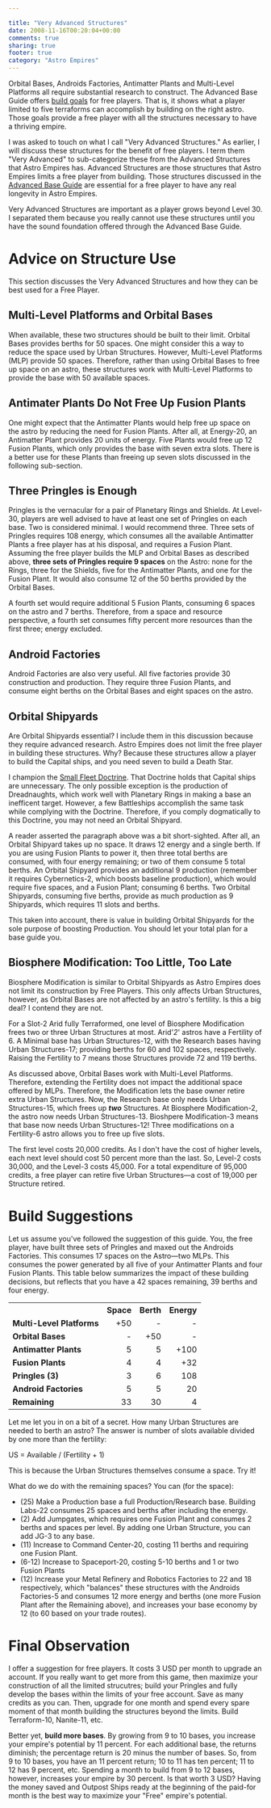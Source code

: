 ```yaml
---

title: "Very Advanced Structures"
date: 2008-11-16T00:20:04+00:00
comments: true
sharing: true
footer: true
category: "Astro Empires"
---
```


Orbital Bases, Androids Factories, Antimatter Plants and Multi-Level
Platforms all require substantial research to construct. The Advanced
Base Guide offers [build goals](/astro-empires/advanced-base-guide#buildgoals) for free
players. That is, it shows what a player limited to five terraforms can
accomplish by building on the right astro.  Those goals provide a free
player with all the structures necessary to have a thriving empire.

I was asked to touch on what I call "Very Advanced Structures." As
earlier, I will discuss these structures for the benefit of free
players. I term them "Very Advanced" to sub-categorize these from the
Advanced Structures that Astro Empires has.  Advanced Structures are
those structures that Astro Empires limits a free player from building.
Those structures discussed in the [Advanced Base Guide](/astro-empires/advanced-base-guide) are essential
for a free player to have any real longevity in Astro Empires. 

Very Advanced Structures are important as a player grows beyond Level 30. I separated them because you really cannot use these structures
until you have the sound foundation offered through the Advanced Base
Guide.



Advice on Structure Use
=======================

This section discusses the Very Advanced Structures and how they can be
best used for a Free Player.

Multi-Level Platforms and Orbital Bases
--------------------------------

When available, these two structures should be built to their limit.
Orbital Bases provides berths for 50 spaces. 
One might consider this a way to reduce the space used by Urban Structures.
However, Multi-Level Platforms (MLP) provide 50 spaces.
Therefore, rather than using Orbital Bases to free up space on an astro,
these structures work with Multi-Level Platforms to provide the base
with 50 available spaces.

Antimater Plants Do Not Free Up Fusion Plants
---------------------------------------------

One might expect that the Antimatter Plants would help free up space on
the astro by reducing the need for Fusion Plants. After all, at
Energy-20, an Antimatter Plant provides 20 units of energy. Five Plants
would free up 12 Fusion Plants, which only provides the base with seven
extra slots. There is a better use for these Plants than freeing up
seven slots discussed in the following sub-section.

Three Pringles is Enough
------------------------

Pringles is the vernacular for a pair of Planetary Rings and Shields. At
Level-30, players are well advised to have at least one set of Pringles
on each base. Two is considered minimal. I would recommend three. Three
sets of Pringles requires 108 energy, which consumes all the available
Antimatter Plants a free player has at his disposal, and requires a
Fusion Plant. Assuming the free player builds the MLP and Orbital Bases
as described above, **three sets of Pringles require 9 spaces** on the
Astro: none for the Rings, three for the Shields, five for the
Antimatter Plants, and one for the Fusion Plant. It would also consume
12 of the 50 berths provided by the Orbital Bases.

A fourth set would require additional 5 Fusion Plants, consuming 6
spaces on the astro and 7 berths. Therefore, from a space and resource
perspective, a fourth set consumes fifty percent more resources than the
first three; energy excluded.

Android Factories
-----------------

Android Factories are also very useful. All five factories provide 30
construction and production. They require three Fusion Plants, and consume
eight berths on the Orbital Bases and eight spaces on the astro.

Orbital Shipyards
-----------------

Are Orbital Shipyards essential? I include them in this discussion
because they require advanced research. Astro Empires does not limit the
free player in building these structures. Why? Because these structures
allow a player to build the Capital ships, and you need seven to build a
Death Star. 

I champion the [Small Fleet Doctrine](/astro-empires/small-fleet-doctrine). That Doctrine holds that
Capital ships are unnecessary.  The only possible exception is the
production of Dreadnaughts, which work well with Planetary Rings in
making a base an inefficent target.  However, a few Battleships
accomplish the same task while complying with the Doctrine. Therefore,
if you comply dogmatically to this Doctrine, you may not need an Orbital
Shipyard.  

A reader asserted the paragraph above was a bit short-sighted.  After
all, an Orbital Shipyard takes up no space. It draws 12 energy and a
single berth. If you are using Fusion Plants to power it, then three
total berths are consumed, with four energy remaining; or two of them
consume 5 total berths. An Orbital Shipyard provides an additional 9
production (remember it requires Cybernetics-2, which boosts baseline
production), which would require five spaces, and a Fusion Plant;
consuming 6 berths. Two Orbital Shipyards, consuming five berths,
provide as much production as 9 Shipyards, which requires 11 slots and
berths.

This taken into account, there is value in building Orbital Shipyards
for the sole purpose of boosting Production. You should let your total
plan for a base guide you.

Biosphere Modification: Too Little, Too Late
--------------------------------------------

Biosphere Modification is similar to Orbital Shipyards as Astro Empires
does not limit its construction by Free Players.  This only affects
Urban Structures, however, as Orbital Bases are not affected by an
astro's fertility. Is this a big deal? I contend they are not.

For a Slot-2 Arid fully Terraformed, one level of Biosphere Modification
frees two or three Urban Structures at most. Arid'_2_' astros have a Fertility
of 6. A Minimal base has Urban Structures-12, with the Research bases
having Urban Structures-17; providing berths for 60 and 102 spaces,
respectively. Raising the Fertility to 7 means those Structures provide
72 and 119 berths. 

As discussed above, Orbital Bases work with Multi-Level Platforms.
Therefore, extending the Fertility does not impact the additional space
offered by MLPs. Therefore, the Modification lets the base owner retire
extra Urban Structures. Now, the Research base only needs Urban
Structures-15, which frees up ***two*** Structures. At Biosphere
Modification-2, the astro now needs Urban Structures-13. Bioshpere
Modification-3 means that base now needs Urban Structures-12! Three
modifications on a Fertility-6 astro allows you to free up five slots.

The first level costs 20,000 credits. As I don't have the cost of higher
levels, each next level should cost 50 percent more than the last. So,
Level-2 costs 30,000, and the Level-3 costs 45,000.  For a total
expenditure of 95,000 credits, a free player can retire five Urban
Structures&mdash;a cost of 19,000 per Structure retired.

Build Suggestions
=================

Let us assume you've followed the suggestion of this guide. You, the
free player, have built three sets of Pringles and maxed out the
Androids Factories. This consumes 17 spaces on the Astro&mdash;two MLPs.
This consumes the power generated by all five of your Antimatter Plants
and four Fusion Plants. This table below summarizes the impact of these
building decisions, but reflects that you have a 42 spaces remaining, 39
berths and four energy.

<table>
<tr>
  <th >&nbsp;</th>
  <th >Space</th>
  <th >Berth</th>
  <th >Energy</th>
</tr>
<tr>
  <td ><strong>Multi-Level Platforms</strong></td>
  <td align=right>+50</td>
  <td align=right>-</td>
  <td align=right>-</td>
</tr>
<tr>
  <td ><strong>Orbital Bases</strong></td>
  <td align=right>-</td>
  <td align=right>+50</td>
  <td align=right>-</td>
</tr>
<tr>
  <td ><strong>Antimatter Plants</strong></td>
  <td align=right>5</td>
  <td align=right>5</td>
  <td align=right>+100</td>
</tr>
<tr>
  <td ><strong>Fusion Plants</strong></td>
  <td align=right>4</td>
  <td align=right>4</td>
  <td align=right>+32</td>
</tr>
<tr>
  <td ><strong>Pringles (3)</strong></td>
  <td align=right>3</td>
  <td align=right>6</td>
  <td align=right>108</td>
</tr>
<tr>
  <td ><strong>Android Factories</strong></td>
  <td align=right>5</td>
  <td align=right>5</td>
  <td align=right>20</td>
</tr>
<tr>
  <td ><strong>Remaining</strong></td>
  <td align=right>33</td>
  <td align=right>30</td>
  <td align=right>4</td></tr></table>

<div class=''>
Let me let you in on a bit of a secret. How many Urban Structures are
needed to berth an astro? The answer is number of slots available
divided by one more than the fertility:

US = Available / (Fertility + 1)

This is because the Urban Structures themselves consume a space. Try it!
</div>

What do we do with the remaining spaces? You can (for the space):

* (25) Make a Production base a full Production/Research base. Building Labs-22 consumes 25 spaces and berths after including the energy.
* (2) Add Jumpgates, which requires one Fusion Plant and consumes 2 berths and spaces per level. By adding one Urban Structure, you can add JG-3 to any base.
* (11) Increase to Command Center-20, costing 11 berths and requiring one Fusion Plant.
* (6-12) Increase to Spaceport-20, costing 5-10 berths and 1 or two Fusion Plants
* (12) Increase your Metal Refinery and Robotics Factories to 22 and 18 respectively, which "balances" these structures with the Androids Factories-5 and consumes 12 more energy and berths (one more Fusion Plant after the Remaining above), and increases your base economy by 12 (to 60 based on your trade routes).

Final Observation
=================

I offer a suggestion for free players. It costs 3 USD per month to
upgrade an account. If you really want to get more from this game, then
maximize your construction of all the limited strucutres; build your
Pringles and fully develop the bases within the limits of your free
account. Save as many credits as you can.  Then, upgrade for one month
and spend every spare moment of that month building the structures
beyond the limits. Build Terraform-10, Nanite-11, etc. 

Better yet, **build more bases**. By growing from 9 to 10 bases, you
increase your empire's potential by 11 percent. For each additional
base, the returns diminish; the percentage return is 20 minus the number
of bases. So, from 9 to 10 bases, you have an 11 percent return; 10 to
11 has ten percent; 11 to 12 has 9 percent, etc. Spending a month to
build from 9 to 12 bases, however, increases your empire by 30 percent.
Is that worth 3 USD? Having the money saved and Outpost Ships ready at
the beginning of the paid-for month is the best way to maximize your
"Free" empire's potential.




